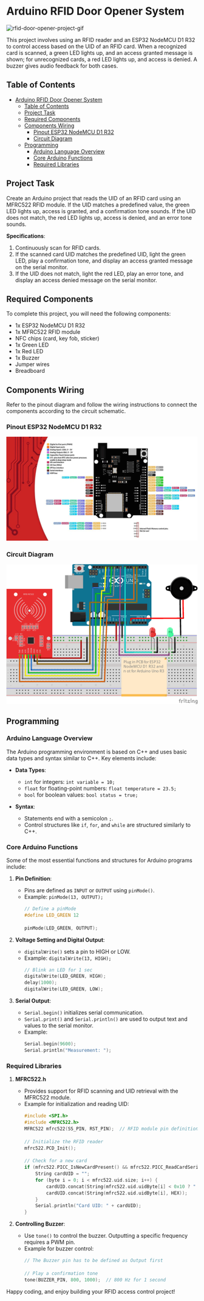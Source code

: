 # Arduino RFID Door Opener System

<!-- ![rfid-door-opener-project-image](assets/rfid-door-opener.png) -->

![rfid-door-opener-project-gif](assets/rfid-door-opener.gif)


This project involves using an RFID reader and an ESP32 NodeMCU D1 R32 to control access based on the UID of an RFID card. When a recognized card is scanned, a green LED lights up, and an access granted message is shown; for unrecognized cards, a red LED lights up, and access is denied. A buzzer gives audio feedback for both cases.

## Table of Contents
- [Arduino RFID Door Opener System](#arduino-rfid-door-opener-system)
  - [Table of Contents](#table-of-contents)
  - [Project Task](#project-task)
  - [Required Components](#required-components)
  - [Components Wiring](#components-wiring)
    - [Pinout ESP32 NodeMCU D1 R32](#pinout-esp32-nodemcu-d1-r32)
    - [Circuit Diagram](#circuit-diagram)
  - [Programming](#programming)
    - [Arduino Language Overview](#arduino-language-overview)
    - [Core Arduino Functions](#core-arduino-functions)
    - [Required Libraries](#required-libraries)

## Project Task
Create an Arduino project that reads the UID of an RFID card using an MFRC522 RFID module. If the UID matches a predefined value, the green LED lights up, access is granted, and a confirmation tone sounds. If the UID does not match, the red LED lights up, access is denied, and an error tone sounds.

**Specifications**:
1. Continuously scan for RFID cards.
2. If the scanned card UID matches the predefined UID, light the green LED, play a confirmation tone, and display an access granted message on the serial monitor.
3. If the UID does not match, light the red LED, play an error tone, and display an access denied message on the serial monitor.

## Required Components
To complete this project, you will need the following components:

- 1x ESP32 NodeMCU D1 R32
- 1x MFRC522 RFID module
- NFC chips (card, key fob, sticker)
- 1x Green LED
- 1x Red LED
- 1x Buzzer
- Jumper wires
- Breadboard

## Components Wiring
Refer to the pinout diagram and follow the wiring instructions to connect the components according to the circuit schematic.

### Pinout ESP32 NodeMCU D1 R32
![ESP32_NodeMCU_D1_R32_pinout](assets/ESP32_NodeMCU_D1_R32_pinout.jpg)

### Circuit Diagram
![rfid-door-opener-circuit](assets/rfid-door-opener_Steckplatine.png)

## Programming

### Arduino Language Overview
The Arduino programming environment is based on C++ and uses basic data types and syntax similar to C++. Key elements include:

- **Data Types**:
  - `int` for integers: `int variable = 10;`
  - `float` for floating-point numbers: `float temperature = 23.5;`
  - `bool` for boolean values: `bool status = true;`

- **Syntax**: 
  - Statements end with a semicolon `;`.
  - Control structures like `if`, `for`, and `while` are structured similarly to C++.

### Core Arduino Functions

Some of the most essential functions and structures for Arduino programs include:

1. **Pin Definition**:
   - Pins are defined as `INPUT` or `OUTPUT` using `pinMode()`.
   - Example: `pinMode(13, OUTPUT);`
     ```cpp
     // Define a pinMode
     #define LED_GREEN 12
     
     pinMode(LED_GREEN, OUTPUT);
     ```

2. **Voltage Setting and Digital Output**:
   - `digitalWrite()` sets a pin to HIGH or LOW.
   - Example: `digitalWrite(13, HIGH);`
     ```cpp
     // Blink an LED for 1 sec
     digitalWrite(LED_GREEN, HIGH);
     delay(1000);
     digitalWrite(LED_GREEN, LOW);
     ```

3. **Serial Output**:
   - `Serial.begin()` initializes serial communication.
   - `Serial.print()` and `Serial.println()` are used to output text and values to the serial monitor.
   - Example:
     ```cpp
     Serial.begin(9600);
     Serial.println("Measurement: ");
     ```

### Required Libraries

1. **MFRC522.h**
   - Provides support for RFID scanning and UID retrieval with the MFRC522 module.
   - Example for initialization and reading UID:
     ```cpp
     #include <SPI.h>
     #include <MFRC522.h>
     MFRC522 mfrc522(SS_PIN, RST_PIN);  // RFID module pin definitions

     // Initialize the RFID reader
     mfrc522.PCD_Init();

     // Check for a new card
     if (mfrc522.PICC_IsNewCardPresent() && mfrc522.PICC_ReadCardSerial()) {
         String cardUID = "";
         for (byte i = 0; i < mfrc522.uid.size; i++) {
             cardUID.concat(String(mfrc522.uid.uidByte[i] < 0x10 ? " 0" : " "));
             cardUID.concat(String(mfrc522.uid.uidByte[i], HEX));
         }
         Serial.println("Card UID: " + cardUID);
     }
     ```

2. **Controlling Buzzer**:
   - Use `tone()` to control the buzzer. Outputting a specific frequency requires a PWM pin.
   - Example for buzzer control:
     ```cpp
     // The Buzzer pin has to be defined as Output first

     // Play a confirmation tone
     tone(BUZZER_PIN, 800, 1000);  // 800 Hz for 1 second
     ```

Happy coding, and enjoy building your RFID access control project!

